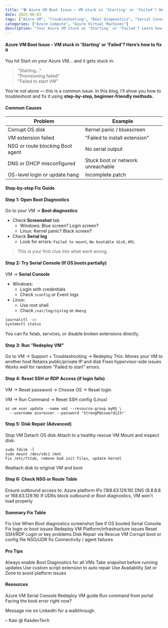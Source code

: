 ```yaml
---
title: "🛠️ Azure VM Boot Issue – VM stuck in 'Starting' or 'Failed'? Here’s how to fix it"
date: 2025-08-03
tags: ["Azure VM", "Troubleshooting", "Boot diagnostics", "Serial Console", "NSG", "Repair"]
categories: ["Azure Compute", "Azure Virtual Machines"]
description: "Your Azure VM stuck on 'Starting' or 'Failed'? Learn how to troubleshoot using Boot Diagnostics, Serial Console, and recovery tools."
---
```


#### Azure VM Boot Issue – VM stuck in 'Starting' or 'Failed'? Here’s how to fix it

You hit Start on your Azure VM… and it gets stuck in:

>  "Starting..."  
>  "Provisioning failed"  
>  "Failed to start VM"

You're not alone — this is a common issue. In this blog, I’ll show you how to troubleshoot and fix it using **step-by-step, beginner-friendly methods.**



#### Common Causes

| Problem                            | Example |
|------------------------------------|---------|
| Corrupt OS disk                    | Kernel panic / bluescreen |
| VM extension failed                | "Failed to install extension" |
| NSG or route blocking Boot agent   | No serial output |
| DNS or DHCP misconfigured          | Stuck boot or network unreachable |
| OS-level login or update hang      | Incomplete patch |



#### Step-by-step Fix Guide



#### Step 1: Open Boot Diagnostics

Go to your VM → **Boot diagnostics**

- Check **Screenshot** tab
  - Windows: Blue screen? Login screen?
  - Linux: Kernel panic? Black screen?
- Check **Serial log**
  - Look for errors: `Failed to mount`, `No bootable disk`, etc.

>  This is your first clue into what went wrong.



#### Step 2: Try Serial Console (If OS boots partially)

VM → **Serial Console**

- Windows:
  - Login with credentials
  - Check `sconfig` or Event logs
- Linux:
  - Use root shell
  - Check `/var/log/syslog` or `dmesg`

```bash
journalctl -xe
systemctl status
```
You can fix fstab, services, or disable broken extensions directly.

#### Step 3: Run “Redeploy VM”
Go to VM → Support + Troubleshooting → Redeploy
This:
Moves your VM to another host
Retains public/private IP and disk
Fixes hypervisor-side issues
Works well for random "Failed to start" errors.

#### Step 4: Reset SSH or RDP Access (if login fails)
VM → Reset password → Choose OS → Reset login

VM → Run Command → Reset SSH config (Linux)

```
az vm user update --name vm1 --resource-group myRG \
  --username azureuser --password 'StrongP@ssword123!'

```  
#### Step 5: Disk Repair (Advanced)
Stop VM
Detach OS disk
Attach to a healthy rescue VM
Mount and inspect disk:
```
sudo fdisk -l
sudo mount /dev/sdc1 /mnt
Fix /etc/fstab, remove bad init files, update kernel
```
Reattach disk to original VM and boot

#### Step 6: Check NSG or Route Table
Ensure outbound access to:
Azure platform IPs (168.63.129.16)
DNS (8.8.8.8 or 168.63.129.16)
If UDRs block outbound or Boot diagnostics, VM won't load properly

#### Summary Fix Table
Fix	Use When
Boot diagnostics screenshot	See if OS booted
Serial Console	Fix login or boot issues
Redeploy VM	Platform/infrastructure issues
Reset SSH/RDP	Login or key problems
Disk Repair via Rescue VM	Corrupt boot or config file
NSG/UDR fix	Connectivity / agent failures

#### Pro Tips
Always enable Boot Diagnostics for all VMs
Take snapshot before running updates
Use custom script extension to auto repair
Use Availability Set or Zone to avoid platform issues

#### Resources
Azure VM Serial Console
Redeploy VM guide
Run command from portal
Facing the boot error right now?

Message me on LinkedIn for a walkthrough.

– Kasi @ KasdevTech